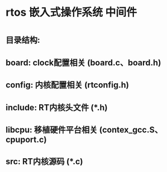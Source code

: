 # rtos 嵌入式操作系统 中间件
#
## 目录结构: 
## board:   clock配置相关  (board.c、board.h)
## config:  内核配置相关 (rtconfig.h)
## include: RT内核头文件  (*.h)
## libcpu:  移植硬件平台相关 (contex_gcc.S、cpuport.c)
## src:     RT内核源码 (*.c)
 